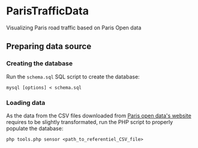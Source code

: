 # ParisTrafficData
Visualizing Paris road traffic based on Paris Open data
 
## Preparing data source

### Creating the database

Run the `schema.sql` SQL script to create the database:
 
```
mysql [options] < schema.sql
```

### Loading data

As the data from the CSV files downloaded from [Paris open data's website](http://opendata.paris.fr/explore/dataset/referentiel-comptages-routiers/table/)
requires to be slightly transformated, run the PHP script to properly populate the database:

```
php tools.php sensor <path_to_referentiel_CSV_file>
```



